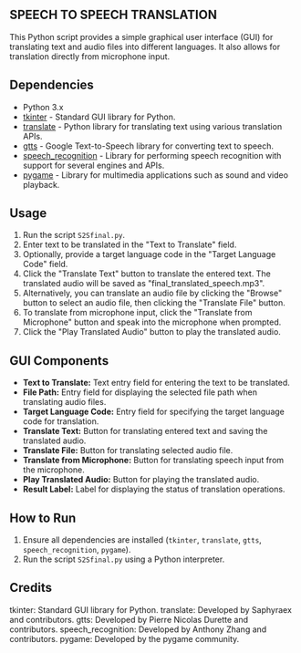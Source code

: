 ## SPEECH TO SPEECH TRANSLATION

This Python script provides a simple graphical user interface (GUI) for translating text and audio files into different languages. It also allows for translation directly from microphone input.

## Dependencies
- Python 3.x
- [tkinter](https://docs.python.org/3/library/tkinter.html) - Standard GUI library for Python.
- [translate](https://pypi.org/project/translate/) - Python library for translating text using various translation APIs.
- [gtts](https://pypi.org/project/gTTS/) - Google Text-to-Speech library for converting text to speech.
- [speech_recognition](https://pypi.org/project/SpeechRecognition/) - Library for performing speech recognition with support for several engines and APIs.
- [pygame](https://pypi.org/project/pygame/) - Library for multimedia applications such as sound and video playback.

## Usage
1. Run the script `S2Sfinal.py`.
2. Enter text to be translated in the "Text to Translate" field.
3. Optionally, provide a target language code in the "Target Language Code" field.
4. Click the "Translate Text" button to translate the entered text. The translated audio will be saved as "final_translated_speech.mp3".
5. Alternatively, you can translate an audio file by clicking the "Browse" button to select an audio file, then clicking the "Translate File" button.
6. To translate from microphone input, click the "Translate from Microphone" button and speak into the microphone when prompted.
7. Click the "Play Translated Audio" button to play the translated audio.

## GUI Components
- **Text to Translate:** Text entry field for entering the text to be translated.
- **File Path:** Entry field for displaying the selected file path when translating audio files.
- **Target Language Code:** Entry field for specifying the target language code for translation.
- **Translate Text:** Button for translating entered text and saving the translated audio.
- **Translate File:** Button for translating selected audio file.
- **Translate from Microphone:** Button for translating speech input from the microphone.
- **Play Translated Audio:** Button for playing the translated audio.
- **Result Label:** Label for displaying the status of translation operations.

## How to Run
1. Ensure all dependencies are installed (`tkinter`, `translate`, `gtts`, `speech_recognition`, `pygame`).
2. Run the script `S2Sfinal.py` using a Python interpreter.

## Credits
tkinter: Standard GUI library for Python.
translate: Developed by Saphyraex and contributors.
gtts: Developed by Pierre Nicolas Durette and contributors.
speech_recognition: Developed by Anthony Zhang and contributors.
pygame: Developed by the pygame community.
